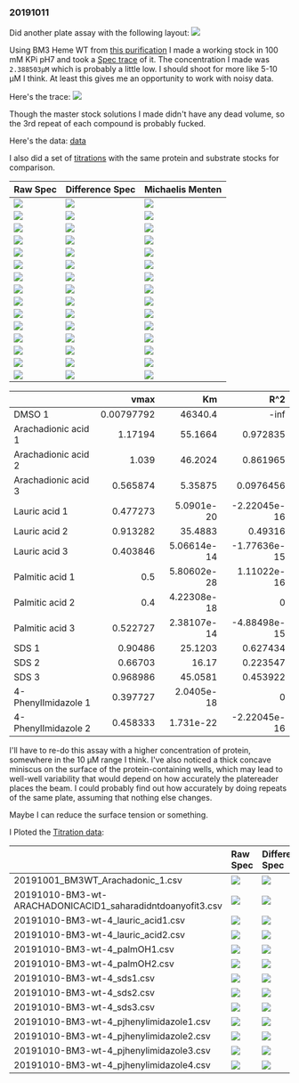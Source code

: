 ### 20191011
Did another plate assay with the following layout:
![](assets/readme-adf45323.png)

Using BM3 Heme WT from [this purification]()
I made a working stock in 100 mM KPi pH7 and took a [Spec trace](20191009_bm3_plateWorkingStockConcCheck.csv) of it.
The concentration I made was ```2.388503µM``` which is probably a little low. I should shoot for more like 5-10 µM I think. At least this gives me an opportunity to work with noisy data.

Here's the trace:
![](20191009_bm3_plateWorkingStockConcCheck.csvPlot.png)

Though the master stock solutions I made didn't have any dead volume, so the 3rd repeat of each compound is probably fucked.

Here's the data:
[data](20191010.CSV)

I also did a set of [titrations](titrations) with the same protein and substrate stocks for comparison.

| Raw Spec                                                | Difference Spec                                          | Michaelis Menten                                       |
|:--------------------------------------------------------|:---------------------------------------------------------|:-------------------------------------------------------|
| ![](20191011_DMSO_1_Corrected_Spectra.png)              | ![](20191011_DMSO_1_Difference_Spectra.png)              | ![](20191011_DMSO_1_Michaelis_Menten.png)              |
| ![](20191011_Arachadionic_acid_1_Corrected_Spectra.png) | ![](20191011_Arachadionic_acid_1_Difference_Spectra.png) | ![](20191011_Arachadionic_acid_1_Michaelis_Menten.png) |
| ![](20191011_Arachadionic_acid_2_Corrected_Spectra.png) | ![](20191011_Arachadionic_acid_2_Difference_Spectra.png) | ![](20191011_Arachadionic_acid_2_Michaelis_Menten.png) |
| ![](20191011_Arachadionic_acid_3_Corrected_Spectra.png) | ![](20191011_Arachadionic_acid_3_Difference_Spectra.png) | ![](20191011_Arachadionic_acid_3_Michaelis_Menten.png) |
| ![](20191011_Lauric_acid_1_Corrected_Spectra.png)       | ![](20191011_Lauric_acid_1_Difference_Spectra.png)       | ![](20191011_Lauric_acid_1_Michaelis_Menten.png)       |
| ![](20191011_Lauric_acid_2_Corrected_Spectra.png)       | ![](20191011_Lauric_acid_2_Difference_Spectra.png)       | ![](20191011_Lauric_acid_2_Michaelis_Menten.png)       |
| ![](20191011_Lauric_acid_3_Corrected_Spectra.png)       | ![](20191011_Lauric_acid_3_Difference_Spectra.png)       | ![](20191011_Lauric_acid_3_Michaelis_Menten.png)       |
| ![](20191011_Palmitic_acid_1_Corrected_Spectra.png)     | ![](20191011_Palmitic_acid_1_Difference_Spectra.png)     | ![](20191011_Palmitic_acid_1_Michaelis_Menten.png)     |
| ![](20191011_Palmitic_acid_2_Corrected_Spectra.png)     | ![](20191011_Palmitic_acid_2_Difference_Spectra.png)     | ![](20191011_Palmitic_acid_2_Michaelis_Menten.png)     |
| ![](20191011_Palmitic_acid_3_Corrected_Spectra.png)     | ![](20191011_Palmitic_acid_3_Difference_Spectra.png)     | ![](20191011_Palmitic_acid_3_Michaelis_Menten.png)     |
| ![](20191011_SDS_1_Corrected_Spectra.png)               | ![](20191011_SDS_1_Difference_Spectra.png)               | ![](20191011_SDS_1_Michaelis_Menten.png)               |
| ![](20191011_SDS_2_Corrected_Spectra.png)               | ![](20191011_SDS_2_Difference_Spectra.png)               | ![](20191011_SDS_2_Michaelis_Menten.png)               |
| ![](20191011_SDS_3_Corrected_Spectra.png)               | ![](20191011_SDS_3_Difference_Spectra.png)               | ![](20191011_SDS_3_Michaelis_Menten.png)               |
| ![](20191011_4-PhenylImidazole_1_Corrected_Spectra.png) | ![](20191011_4-PhenylImidazole_1_Difference_Spectra.png) | ![](20191011_4-PhenylImidazole_1_Michaelis_Menten.png) |
| ![](20191011_4-PhenylImidazole_2_Corrected_Spectra.png) | ![](20191011_4-PhenylImidazole_2_Difference_Spectra.png) | ![](20191011_4-PhenylImidazole_2_Michaelis_Menten.png) |

|                     |       vmax |              Km |            R^2 |
|:--------------------|-----------:|----------------:|---------------:|
| DMSO 1              | 0.00797792 | 46340.4         | -inf           |
| Arachadionic acid 1 | 1.17194    |    55.1664      |    0.972835    |
| Arachadionic acid 2 | 1.039      |    46.2024      |    0.861965    |
| Arachadionic acid 3 | 0.565874   |     5.35875     |    0.0976456   |
| Lauric acid 1       | 0.477273   |     5.0901e-20  |   -2.22045e-16 |
| Lauric acid 2       | 0.913282   |    35.4883      |    0.49316     |
| Lauric acid 3       | 0.403846   |     5.06614e-14 |   -1.77636e-15 |
| Palmitic acid 1     | 0.5        |     5.80602e-28 |    1.11022e-16 |
| Palmitic acid 2     | 0.4        |     4.22308e-18 |    0           |
| Palmitic acid 3     | 0.522727   |     2.38107e-14 |   -4.88498e-15 |
| SDS 1               | 0.90486    |    25.1203      |    0.627434    |
| SDS 2               | 0.66703    |    16.17        |    0.223547    |
| SDS 3               | 0.968986   |    45.0581      |    0.453922    |
| 4-PhenylImidazole 1 | 0.397727   |     2.0405e-18  |    0           |
| 4-PhenylImidazole 2 | 0.458333   |     1.731e-22   |   -2.22045e-16 |


I'll have to re-do this assay with a higher concentration of protein, somewhere in the 10 µM range I think. I've also noticed a thick concave miniscus on the surface of the protein-containing wells, which may lead to well-well variability that would depend on how accurately the platereader places the beam. I could probably find out how accurately by doing repeats of the same plate, assuming that nothing else changes.

Maybe I can reduce the surface tension or something.

I Ploted the [Titration data](titrations):

|                                  | Raw Spec                                                 | Difference Spec                                                     | Michaelis Menten                                                         |
|:---------------------------------|:---------------------------------------------------------|:--------------------------------------------------------------------|:-------------------------------------------------------------------------|
| 20191001_BM3WT_Arachadonic_1.csv | ![](titrations/20191001_BM3WT_Arachadonic_1.csvPlot.png) | ![](titrations/20191001_BM3WT_Arachadonic_1.csvDifference_Plot.png) | ![](titrations/20191001_BM3WT_Arachadonic_1.csvMichaelisMenten_Plot.png) |
| 20191010-BM3-wt-ARACHADONICACID1_saharadidntdoanyofit3.csv | ![](titrations/20191010-BM3-wt-ARACHADONICACID1_saharadidntdoanyofit3.csvPlot.png) | ![](titrations/20191010-BM3-wt-ARACHADONICACID1_saharadidntdoanyofit3.csvDifference_Plot.png) | ![](titrations/20191010-BM3-wt-ARACHADONICACID1_saharadidntdoanyofit3.csvMichaelisMenten_Plot.png) |
| 20191010-BM3-wt-4_lauric_acid1.csv | ![](titrations/20191010-BM3-wt-4_lauric_acid1.csvPlot.png) | ![](titrations/20191010-BM3-wt-4_lauric_acid1.csvDifference_Plot.png) | ![](titrations/20191010-BM3-wt-4_lauric_acid1.csvMichaelisMenten_Plot.png) |
| 20191010-BM3-wt-4_lauric_acid2.csv | ![](titrations/20191010-BM3-wt-4_lauric_acid2.csvPlot.png) | ![](titrations/20191010-BM3-wt-4_lauric_acid2.csvDifference_Plot.png) | ![](titrations/20191010-BM3-wt-4_lauric_acid2.csvMichaelisMenten_Plot.png) |
| 20191010-BM3-wt-4_palmOH1.csv | ![](titrations/20191010-BM3-wt-4_palmOH1.csvPlot.png) | ![](titrations/20191010-BM3-wt-4_palmOH1.csvDifference_Plot.png) | ![](titrations/20191010-BM3-wt-4_palmOH1.csvMichaelisMenten_Plot.png) |
| 20191010-BM3-wt-4_palmOH2.csv | ![](titrations/20191010-BM3-wt-4_palmOH2.csvPlot.png) | ![](titrations/20191010-BM3-wt-4_palmOH2.csvDifference_Plot.png) | ![](titrations/20191010-BM3-wt-4_palmOH2.csvMichaelisMenten_Plot.png) |
| 20191010-BM3-wt-4_sds1.csv | ![](titrations/20191010-BM3-wt-4_sds1.csvPlot.png) | ![](titrations/20191010-BM3-wt-4_sds1.csvDifference_Plot.png) | ![](titrations/20191010-BM3-wt-4_sds1.csvMichaelisMenten_Plot.png) |
| 20191010-BM3-wt-4_sds2.csv | ![](titrations/20191010-BM3-wt-4_sds2.csvPlot.png) | ![](titrations/20191010-BM3-wt-4_sds2.csvDifference_Plot.png) | ![](titrations/20191010-BM3-wt-4_sds2.csvMichaelisMenten_Plot.png) |
| 20191010-BM3-wt-4_sds3.csv | ![](titrations/20191010-BM3-wt-4_sds3.csvPlot.png) | ![](titrations/20191010-BM3-wt-4_sds3.csvDifference_Plot.png) | ![](titrations/20191010-BM3-wt-4_sds3.csvMichaelisMenten_Plot.png) |
| 20191010-BM3-wt-4_pjhenylimidazole1.csv | ![](titrations/20191010-BM3-wt-4_pjhenylimidazole1.csvPlot.png) | ![](titrations/20191010-BM3-wt-4_pjhenylimidazole1.csvDifference_Plot.png) | ![](titrations/20191010-BM3-wt-4_pjhenylimidazole1.csvMichaelisMenten_Plot.png) |
| 20191010-BM3-wt-4_pjhenylimidazole2.csv | ![](titrations/20191010-BM3-wt-4_pjhenylimidazole2.csvPlot.png) | ![](titrations/20191010-BM3-wt-4_pjhenylimidazole2.csvDifference_Plot.png) | ![](titrations/20191010-BM3-wt-4_pjhenylimidazole2.csvMichaelisMenten_Plot.png) |
| 20191010-BM3-wt-4_pjhenylimidazole3.csv | ![](titrations/20191010-BM3-wt-4_pjhenylimidazole3.csvPlot.png) | ![](titrations/20191010-BM3-wt-4_pjhenylimidazole3.csvDifference_Plot.png) | ![](titrations/20191010-BM3-wt-4_pjhenylimidazole3.csvMichaelisMenten_Plot.png) |
| 20191010-BM3-wt-4_pjhenylimidazole4.csv | ![](titrations/20191010-BM3-wt-4_pjhenylimidazole4.csvPlot.png) | ![](titrations/20191010-BM3-wt-4_pjhenylimidazole4.csvDifference_Plot.png) | ![](titrations/20191010-BM3-wt-4_pjhenylimidazole4.csvMichaelisMenten_Plot.png) |
